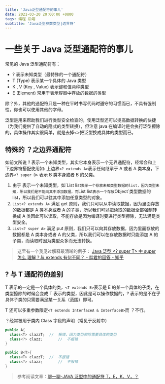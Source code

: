 ```yaml
---
title: 'Java泛型通配符的事儿'
date: 2021-03-20 20:00:00 +0800
tags: 编程 后端
subtitle: 'Java泛型参数类型|边界符'
---
```


# 一些关于 Java 泛型通配符的事儿

常见的 Java 泛型通配符有：

- ? 表示未知类型（最特殊的一个通配符）
- T (Type) 表示某一个具体的 Java 类型
- K , V (Key , Value) 表示键和值两种类型
- E (Element) 常用于表示容器中存放的数据的类型

除？外，其他的通配符只是一种在平时书写代码时遵守的习惯而已，不具有强制性，你也可以使用其他的字母。

泛型是用来帮助我们进行类型安全检查的，使用泛型还可以提高数据转换的快捷（为我们提供了自动的隐式的类型转换），但注意 java 在编译时是会执行泛型擦除的，具体操作其实很简单，就是去掉<>把泛型换成具体的类型而已。

## 特殊的 ？之边界通配符

如前文所说 ? 表示一个未知类型，其实它本身表示一个无界通配符，经常会和上下边界符搭配使用如: 上边界`<? extends A>`表示任何继承于 A 或者 A 类本身，下边界`<? super B>` 表示 B 类本身或者 B 的父类。

1. 由于 <?>表示一个未知类型，如`List<?> list`表示一个存放未知类型数据的list，因为类型未知，所以我们是不能向其中添加数据，而`List list`表示一个存放`Object`类型数据的 list，所以我们可以往其中添加任意类型的对象。
2. `List<? extends A>` 满足 get 原则，我们只可以从中读取数据，因为里面存放的数据都是 A 类本身或者 A 的子类，所以我们可以把读取的数据全部强制转换成 A 类因此可以读取，不能存放是因为编译时要进行类型擦除，无法满足类型安全。
3. `List<? super A>` 满足 put 原则，我们只可以向其存放数据，因为里面存放的数据都是 A 类本身或者 A 的父类，所以我们可以在存放数据时只能添加 A 的子类，而读取时因为类型众多而无法转换。

> 这里有一个我见过解释最清晰的例子：
> [Java 泛型 <? super T> 中 super 怎么 理解？与 extends 有何不同？ - 胖君的回答 - 知乎](https://www.zhihu.com/question/20400700/answer/117464182)

## ? 与 T 通配符的差别

T 表示的一定是一个具体的类，`<T extends E>`表示是 E 的某一个具体的子类，在类型擦除的时候会变成 T 表示的类型，因此是可以操作数据的，? 表示的是不在乎具体子类的只需要满足某一关系（范围）即可。

T 还可以多重参数限定`<T extends InterfaceA & InterfaceB>`而 ？不行。

？经常被用于类内 Class 字段的声明（常见于反射中）

```java
public A{
  class<T> clazzT;	//	报错，因为类型擦除需要具体的类型
  class<?> clazz;		//	不报错
}

public B<T>{
  class<T> clazzT;	//	不报错
  class<?> clazz;		//	不报错
}
```

> 参考阅读文章：[聊一聊-JAVA 泛型中的通配符 T，E，K，V，？](https://juejin.cn/post/6844903917835419661)
